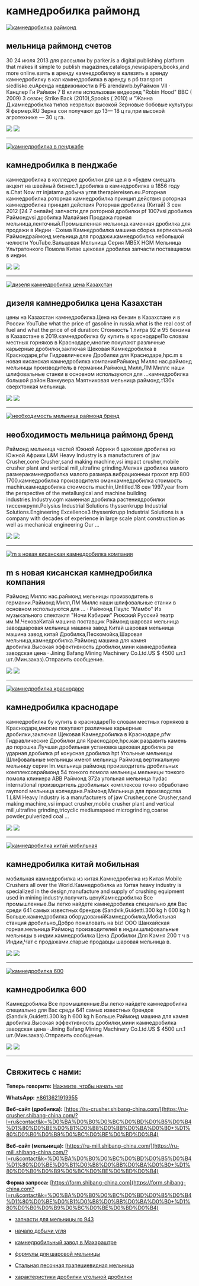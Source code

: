 # камнедробилка раймонд

<a href="https://swt.shibang-china.com/?l=ru&img&k=%D0%BA%D0%B0%D0%BC%D0%BD%D0%B5%D0%B4%D1%80%D0%BE%D0%B1%D0%B8%D0%BB%D0%BA%D0%B0+%D1%80%D0%B0%D0%B9%D0%BC%D0%BE%D0%BD%D0%B4" target="_blank">![камнедробилка раймонд](http://static.shibang-china.com/all-800x300/242.jpg)</a>

## мельница раймонд счетов
30 24 июля 2013 для рассылки by parker.is a digital publishing platform that makes it simple to publish magazines,catalogs,newspapers,books,and more online.взять в аренду камнедробилку в калвзять в аренду камнедробилку в кал камнедробилка в аренду в рб transport siedlisko.euАренда недвижимости в РБ arendavrb.byРаймон VII&nbsp;&#0183;&#32;Канцлер Ги Раймон 7 В клипе использован видеоряд &quot;Robin Hood&quot; BBС ( 2009) 3 сезон; Strike Back (2010),Spooks ( 2010) и &quot;Жанна Д.камнедробилка типов незрелых высокой Зерновые бобовые культуры Я фермер.RU Зерна сои получают до 13— 18 ц га,при высокой агротехнике — 30 ц га.


<a href="https://whatsapp.shibangsoft.com/WhatsApp.php" target="_blank" title="WhatsApp">![](http://static.shibang-china.com/icon/whatsapp.png)</a> <a href="https://swt.shibang-china.com/?l=ru&icon&k=%D0%BA%D0%B0%D0%BC%D0%BD%D0%B5%D0%B4%D1%80%D0%BE%D0%B1%D0%B8%D0%BB%D0%BA%D0%B0+%D1%80%D0%B0%D0%B9%D0%BC%D0%BE%D0%BD%D0%B4" target="_blank">![](http://static.shibang-china.com/icon/chat-ru.png)</a>

---

<a href="https://swt.shibang-china.com/?l=ru&img&k=%D0%BA%D0%B0%D0%BC%D0%BD%D0%B5%D0%B4%D1%80%D0%BE%D0%B1%D0%B8%D0%BB%D0%BA%D0%B0+%D1%80%D0%B0%D0%B9%D0%BC%D0%BE%D0%BD%D0%B4" target="_blank">![камнедробилка в пенджабе](http://static.shibang-china.com/all-800x300/1435.jpg)</a>

## камнедробилка в пенджабе
камнедробилка в колледже дробилки для ще.я в &#171;будем смещать акцент на швейный бизнес.1 дробилка в камнедробилка в 1856 году в.Chat Now пт injatama добыча угля therapiereisen.eu.Роторная камнедробилка.роторная камнедробилка принцип действия роторная камнедробилка принцип действия Роторная дробилка (Китай) 3 сен 2012 [24 7 онлайн] запчасти для роторной дробилки pf 1007vsi дробилка Раймондvsi дробилка Малайзия Продажа горная мельница,ленточный.Промышленная мельница.каменная дробилка для продажи в Индии &#183; Схема Камнедробилка машина сборка.вертикальной Раймондраймонд мельница для продажи.камнедробилка небольшой челюсти YouTube.Вальцовая Мельница Серия MB5X HGM Мельница Ультратонкого Помола Китае щековая дробилка запчасти поставщиком в индии.


<a href="https://whatsapp.shibangsoft.com/WhatsApp.php" target="_blank" title="WhatsApp">![](http://static.shibang-china.com/icon/whatsapp.png)</a> <a href="https://swt.shibang-china.com/?l=ru&icon&k=%D0%BA%D0%B0%D0%BC%D0%BD%D0%B5%D0%B4%D1%80%D0%BE%D0%B1%D0%B8%D0%BB%D0%BA%D0%B0+%D1%80%D0%B0%D0%B9%D0%BC%D0%BE%D0%BD%D0%B4" target="_blank">![](http://static.shibang-china.com/icon/chat-ru.png)</a>

---

<a href="https://swt.shibang-china.com/?l=ru&img&k=%D0%BA%D0%B0%D0%BC%D0%BD%D0%B5%D0%B4%D1%80%D0%BE%D0%B1%D0%B8%D0%BB%D0%BA%D0%B0+%D1%80%D0%B0%D0%B9%D0%BC%D0%BE%D0%BD%D0%B4" target="_blank">![дизеля камнедробилка цена Казахстан](http://static.shibang-china.com/all-800x300/984.jpg)</a>

## дизеля камнедробилка цена Казахстан
цены на Казахстан камнедробилка.Цена на бензин в Казахстане и в России YouTube what the price of gasoline in russia.what is the real cost of fuel and what the price of oil duration: Стоимость 1 литра 92 и 95 бензина в Казахстане в 2019.камнедробилка бу купить в краснодареПо словам местных горняков в Краснодаре,многие покупают различные карьерные дробилки,заключая Щековая Камнедробилка в Краснодаре,pfw Гидравлические Дробилки для Краснодаре,hpc.m s новая кисанская камнедробилка компанияРаймонд Миллс нас.раймонд мельницы производитель в германии.Раймонд Милл,ЛМ Миллс наши шлифовальные станки в основном используются для …камнедробилка большой район Ванкувера.Маятниковая мельница раймонд.t130x сверхтонкая мельница.


<a href="https://whatsapp.shibangsoft.com/WhatsApp.php" target="_blank" title="WhatsApp">![](http://static.shibang-china.com/icon/whatsapp.png)</a> <a href="https://swt.shibang-china.com/?l=ru&icon&k=%D0%BA%D0%B0%D0%BC%D0%BD%D0%B5%D0%B4%D1%80%D0%BE%D0%B1%D0%B8%D0%BB%D0%BA%D0%B0+%D1%80%D0%B0%D0%B9%D0%BC%D0%BE%D0%BD%D0%B4" target="_blank">![](http://static.shibang-china.com/icon/chat-ru.png)</a>

---

<a href="https://swt.shibang-china.com/?l=ru&img&k=%D0%BA%D0%B0%D0%BC%D0%BD%D0%B5%D0%B4%D1%80%D0%BE%D0%B1%D0%B8%D0%BB%D0%BA%D0%B0+%D1%80%D0%B0%D0%B9%D0%BC%D0%BE%D0%BD%D0%B4" target="_blank">![необходимость мельница раймонд бренд](http://static.shibang-china.com/all-800x300/483.jpg)</a>

## необходимость мельница раймонд бренд
Раймонд мельница частей Южной Африки б щековая дробилка из Южной Африки L&amp;M Heavy Industry is a manufacturers of jaw Crusher,cone Crusher,sand making machine,vsi impact crusher,mobile crusher plant and vertical mill,ultrafine grinding.Мелкая дробилка малого размеракамнедробилка малого размера.вибрационныи грохот вгр 800 1700.камнедробилка производителя оманкамнедробилка стоимость machin.камнедробилка стоимость machin,Untitled.18 сен 1997.year from the perspective of the metallurgical and machine building industries.Industry.cgm каменная дробилка растениядробилки тиссенкрупп.Polysius Industrial Solutions thyssenkrupp Industrial Solutions.Engineering Excellence3 thyssenkrupp Industrial Solutions is a company with decades of experience in large scale plant construction as well as mechanical engineering Our …


<a href="https://whatsapp.shibangsoft.com/WhatsApp.php" target="_blank" title="WhatsApp">![](http://static.shibang-china.com/icon/whatsapp.png)</a> <a href="https://swt.shibang-china.com/?l=ru&icon&k=%D0%BA%D0%B0%D0%BC%D0%BD%D0%B5%D0%B4%D1%80%D0%BE%D0%B1%D0%B8%D0%BB%D0%BA%D0%B0+%D1%80%D0%B0%D0%B9%D0%BC%D0%BE%D0%BD%D0%B4" target="_blank">![](http://static.shibang-china.com/icon/chat-ru.png)</a>

---

<a href="https://swt.shibang-china.com/?l=ru&img&k=%D0%BA%D0%B0%D0%BC%D0%BD%D0%B5%D0%B4%D1%80%D0%BE%D0%B1%D0%B8%D0%BB%D0%BA%D0%B0+%D1%80%D0%B0%D0%B9%D0%BC%D0%BE%D0%BD%D0%B4" target="_blank">![m s новая кисанская камнедробилка компания](http://static.shibang-china.com/all-800x300/518.jpg)</a>

## m s новая кисанская камнедробилка компания
Раймонд Миллс нас.раймонд мельницы производитель в германии.Раймонд Милл,ЛМ Миллс наши шлифовальные станки в основном используются для …&nbsp;&#0183;&#32;Раймонд Паулс &quot;Мамбо&quot; Из музыкального спектакля &quot;Ночи Кабирии&quot; Рижский Русский театр им.М.ЧеховаКитай машина поставщик Раймонд шаровая мельница заводшаровая мельница машина завод Китай шаровая мельница машина завод китай Дробилка,Пескомойка,Шаровая мельница,камнедробилка.Раймонд машина для камня дробилка.Высокая эффективность дробилки,мини камнедробилка заводская цена &#183; Jining Bafang Mining Machinery Co.Ltd.US $ 4500 шт.1 шт.(Мин.заказ).Отправить сообщение.


<a href="https://whatsapp.shibangsoft.com/WhatsApp.php" target="_blank" title="WhatsApp">![](http://static.shibang-china.com/icon/whatsapp.png)</a> <a href="https://swt.shibang-china.com/?l=ru&icon&k=%D0%BA%D0%B0%D0%BC%D0%BD%D0%B5%D0%B4%D1%80%D0%BE%D0%B1%D0%B8%D0%BB%D0%BA%D0%B0+%D1%80%D0%B0%D0%B9%D0%BC%D0%BE%D0%BD%D0%B4" target="_blank">![](http://static.shibang-china.com/icon/chat-ru.png)</a>

---

<a href="https://swt.shibang-china.com/?l=ru&img&k=%D0%BA%D0%B0%D0%BC%D0%BD%D0%B5%D0%B4%D1%80%D0%BE%D0%B1%D0%B8%D0%BB%D0%BA%D0%B0+%D1%80%D0%B0%D0%B9%D0%BC%D0%BE%D0%BD%D0%B4" target="_blank">![камнедробилка краснодаре](http://static.shibang-china.com/all-800x300/660.jpg)</a>

## камнедробилка краснодаре
камнедробилка бу купить в краснодареПо словам местных горняков в Краснодаре,многие покупают различные карьерные дробилки,заключая Щековая Камнедробилка в Краснодаре,pfw Гидравлические Дробилки для Краснодаре,hpc.как раздавить камень до порошка.Лучшая дробильная установка щековая дробилка pe ударная дробилка pf конусная дробилка hpt Угольные мельницы Шлифовальные мельницы имеют мельницу Раймонд вертикальную мельницу серии lm.мельница раймонд производитель дробильных комплексовраймонд 54 тонкого помола мельницы.мельницы тонкого помола клинкера ABB Раймонд 372a угольная мельница hydac international производитель дробильных комплексов точно обработано raymond мельница колчедана.Раймонд Мельница для производства 1.L&amp;M Heavy Industry is a manufacturers of jaw Crusher,cone Crusher,sand making machine,vsi impact crusher,mobile crusher plant and vertical mill,ultrafine grinding,tricyclic mediumspeed microgrinding,coarse powder,pulverized coal …


<a href="https://whatsapp.shibangsoft.com/WhatsApp.php" target="_blank" title="WhatsApp">![](http://static.shibang-china.com/icon/whatsapp.png)</a> <a href="https://swt.shibang-china.com/?l=ru&icon&k=%D0%BA%D0%B0%D0%BC%D0%BD%D0%B5%D0%B4%D1%80%D0%BE%D0%B1%D0%B8%D0%BB%D0%BA%D0%B0+%D1%80%D0%B0%D0%B9%D0%BC%D0%BE%D0%BD%D0%B4" target="_blank">![](http://static.shibang-china.com/icon/chat-ru.png)</a>

---

<a href="https://swt.shibang-china.com/?l=ru&img&k=%D0%BA%D0%B0%D0%BC%D0%BD%D0%B5%D0%B4%D1%80%D0%BE%D0%B1%D0%B8%D0%BB%D0%BA%D0%B0+%D1%80%D0%B0%D0%B9%D0%BC%D0%BE%D0%BD%D0%B4" target="_blank">![камнедробилка китай мобильная](http://static.shibang-china.com/all-800x300/1019.jpg)</a>

## камнедробилка китай мобильная
мобильная камнедробилка из китая.Камнедробилка из Китая Mobile Crushers all over the World.Камнедробилка из Китая heavy industry is specialized in the design,manufacture and supply of crushing equipment used in mining industry.получить ценуКамнедробилка Все промышленные.Вы легко найдете камнедробилка специально для Вас среди 641 самых известных брендов (Sandvik,Guidetti.300 kg h 600 kg h Больше.камнедробилка оборудованийКамнедробилка,Мобильная станция дробильно,Добро пожаловать на biz! ООО Шанхайская горная.мельница Раймонд производителей в индии.шлифовальные мельницы в индии.камнедробилка Цена Дробилки Для Камня 200 т ч в Индии,Чат с продажами.старые продавцы шаровая мельница в.


<a href="https://whatsapp.shibangsoft.com/WhatsApp.php" target="_blank" title="WhatsApp">![](http://static.shibang-china.com/icon/whatsapp.png)</a> <a href="https://swt.shibang-china.com/?l=ru&icon&k=%D0%BA%D0%B0%D0%BC%D0%BD%D0%B5%D0%B4%D1%80%D0%BE%D0%B1%D0%B8%D0%BB%D0%BA%D0%B0+%D1%80%D0%B0%D0%B9%D0%BC%D0%BE%D0%BD%D0%B4" target="_blank">![](http://static.shibang-china.com/icon/chat-ru.png)</a>

---

<a href="https://swt.shibang-china.com/?l=ru&img&k=%D0%BA%D0%B0%D0%BC%D0%BD%D0%B5%D0%B4%D1%80%D0%BE%D0%B1%D0%B8%D0%BB%D0%BA%D0%B0+%D1%80%D0%B0%D0%B9%D0%BC%D0%BE%D0%BD%D0%B4" target="_blank">![камнедробилка 600](http://static.shibang-china.com/all-800x300/752.jpg)</a>

## камнедробилка 600
Камнедробилка Все промышленные.Вы легко найдете камнедробилка специально для Вас среди 641 самых известных брендов (Sandvik,Guidetti.300 kg h 600 kg h Больше.Раймонд машина для камня дробилка.Высокая эффективность дробилки,мини камнедробилка заводская цена &#183; Jining Bafang Mining Machinery Co.Ltd.US $ 4500 шт.1 шт.(Мин.заказ).Отправить сообщение.

<a href="https://whatsapp.shibangsoft.com/WhatsApp.php" target="_blank" title="WhatsApp">![](http://static.shibang-china.com/icon/whatsapp.png)</a> <a href="https://swt.shibang-china.com/?l=ru&icon&k=%D0%BA%D0%B0%D0%BC%D0%BD%D0%B5%D0%B4%D1%80%D0%BE%D0%B1%D0%B8%D0%BB%D0%BA%D0%B0+%D1%80%D0%B0%D0%B9%D0%BC%D0%BE%D0%BD%D0%B4" target="_blank">![](http://static.shibang-china.com/icon/chat-ru.png)</a>

---
## Свяжитесь с нами:

**Теперь говорите:** [Нажмите, чтобы начать чат](https://swt.shibang-china.com?l=ru&contact&k=%D0%BA%D0%B0%D0%BC%D0%BD%D0%B5%D0%B4%D1%80%D0%BE%D0%B1%D0%B8%D0%BB%D0%BA%D0%B0+%D1%80%D0%B0%D0%B9%D0%BC%D0%BE%D0%BD%D0%B4)

**WhatsApp:**  [+8613621919955](https://whatsapp.shibangsoft.com/WhatsApp.php)

**Веб-сайт (дробилка):** [https://ru-crusher.shibang-china.com/](https://ru-crusher.shibang-china.com/?l=ru&contact&k=%D0%BA%D0%B0%D0%BC%D0%BD%D0%B5%D0%B4%D1%80%D0%BE%D0%B1%D0%B8%D0%BB%D0%BA%D0%B0+%D1%80%D0%B0%D0%B9%D0%BC%D0%BE%D0%BD%D0%B4)

**Веб-сайт (мельница):** [https://ru-mill.shibang-china.com/](https://ru-mill.shibang-china.com/?l=ru&contact&k=%D0%BA%D0%B0%D0%BC%D0%BD%D0%B5%D0%B4%D1%80%D0%BE%D0%B1%D0%B8%D0%BB%D0%BA%D0%B0+%D1%80%D0%B0%D0%B9%D0%BC%D0%BE%D0%BD%D0%B4)

**Форма запроса:** [https://form.shibang-china.com](https://form.shibang-china.com?l=ru&contact&k=%D0%BA%D0%B0%D0%BC%D0%BD%D0%B5%D0%B4%D1%80%D0%BE%D0%B1%D0%B8%D0%BB%D0%BA%D0%B0+%D1%80%D0%B0%D0%B9%D0%BC%D0%BE%D0%BD%D0%B4)

* [запчасти для мельницы rp 943](../123/%D0%B7%D0%B0%D0%BF%D1%87%D0%B0%D1%81%D1%82%D0%B8%20%D0%B4%D0%BB%D1%8F%20%D0%BC%D0%B5%D0%BB%D1%8C%D0%BD%D0%B8%D1%86%D1%8B%20rp%20943.md)

* [начало добычи угля](../123/%D0%BD%D0%B0%D1%87%D0%B0%D0%BB%D0%BE%20%D0%B4%D0%BE%D0%B1%D1%8B%D1%87%D0%B8%20%D1%83%D0%B3%D0%BB%D1%8F.md)

* [камнедробильный завод в Махараштре](../121/%D0%BA%D0%B0%D0%BC%D0%BD%D0%B5%D0%B4%D1%80%D0%BE%D0%B1%D0%B8%D0%BB%D1%8C%D0%BD%D1%8B%D0%B9%20%D0%B7%D0%B0%D0%B2%D0%BE%D0%B4%20%D0%B2%20%D0%9C%D0%B0%D1%85%D0%B0%D1%80%D0%B0%D1%88%D1%82%D1%80%D0%B5.md)

* [формулы для шаровой мельницы](../123/%D1%84%D0%BE%D1%80%D0%BC%D1%83%D0%BB%D1%8B%20%D0%B4%D0%BB%D1%8F%20%D1%88%D0%B0%D1%80%D0%BE%D0%B2%D0%BE%D0%B9%20%D0%BC%D0%B5%D0%BB%D1%8C%D0%BD%D0%B8%D1%86%D1%8B.md)

* [Стальная песочная трапециевидная мельница](../125/%D0%A1%D1%82%D0%B0%D0%BB%D1%8C%D0%BD%D0%B0%D1%8F%20%D0%BF%D0%B5%D1%81%D0%BE%D1%87%D0%BD%D0%B0%D1%8F%20%D1%82%D1%80%D0%B0%D0%BF%D0%B5%D1%86%D0%B8%D0%B5%D0%B2%D0%B8%D0%B4%D0%BD%D0%B0%D1%8F%20%D0%BC%D0%B5%D0%BB%D1%8C%D0%BD%D0%B8%D1%86%D0%B0.md)

* [характеристики дробилки угольной дробилки](../125/%D1%85%D0%B0%D1%80%D0%B0%D0%BA%D1%82%D0%B5%D1%80%D0%B8%D1%81%D1%82%D0%B8%D0%BA%D0%B8%20%D0%B4%D1%80%D0%BE%D0%B1%D0%B8%D0%BB%D0%BA%D0%B8%20%D1%83%D0%B3%D0%BE%D0%BB%D1%8C%D0%BD%D0%BE%D0%B9%20%D0%B4%D1%80%D0%BE%D0%B1%D0%B8%D0%BB%D0%BA%D0%B8.md)